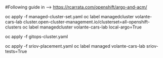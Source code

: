 #Following guide in --> https://rcarrata.com/openshift/argo-and-acm/

oc apply -f managed-cluster-set.yaml
oc label managedcluster volante-cars-lab cluster.open-cluster-management.io/clusterset=all-openshift-clusters
oc label managedcluster volante-cars-lab local-argo=True

oc apply -f gitops-cluster.yaml

oc apply -f sriov-placement.yaml
oc label managed volante-cars-lab sriov-tests=True
